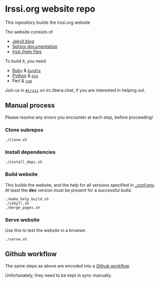# Irssi.org website repo

This repository builds the irssi.org website

The website consists of

- [Jekyll blog](jekyll)
- [Sphinx documentation](sphinx)
- [Irssi /help files](https://github.com/irssi/irssi/tree/master/docs/help/in)

To build it, you need

- [Ruby](https://www.ruby-lang.org) & [`bundle`](https://bundler.io/)
- [Python](https://www.python.org/) & [`pip`](https://pip.pypa.io/)
- Perl & [`cpm`](https://metacpan.org/pod/App::cpm::Tutorial)

Join us in [`#irssi`](https://irssi.org/support/irc/) on irc.libera.chat, if you are interested in
helping out.

## Manual process

Please resolve any errors you encounter at each step, before
proceeding!

### Clone subrepos

```
./clone.sh
```

### Install dependencies

```
./install_deps.sh
```

### Build website

This builds the website, and the help for all versions specified in
[_conf.env](_conf.env). At least the __dev__ version *must* be present
for a successful build.

```
./make_help_build.sh
./jekyll.sh
./merge_pages.sh
```

### Serve website

Use this to test the website in a browser. 

```
./serve.sh
```

## Github workflow

The same steps as above are encoded into a [Github
workflow](.github/workflows/pages.yml).

Unfortunately, they need to be kept in sync manually.
